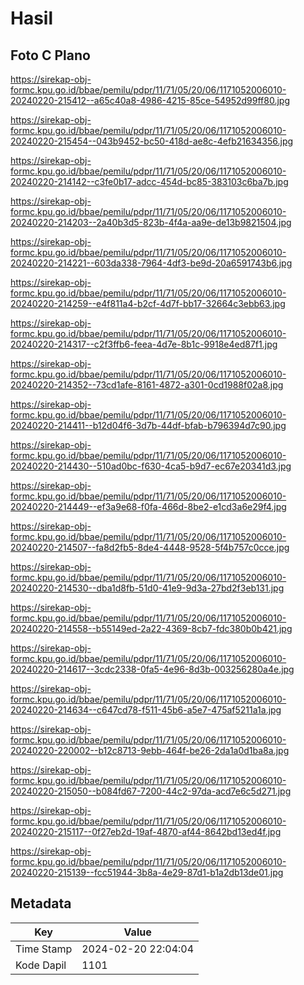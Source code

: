 # Hasil

## Foto C Plano

https://sirekap-obj-formc.kpu.go.id/bbae/pemilu/pdpr/11/71/05/20/06/1171052006010-20240220-215412--a65c40a8-4986-4215-85ce-54952d99ff80.jpg

https://sirekap-obj-formc.kpu.go.id/bbae/pemilu/pdpr/11/71/05/20/06/1171052006010-20240220-215454--043b9452-bc50-418d-ae8c-4efb21634356.jpg

https://sirekap-obj-formc.kpu.go.id/bbae/pemilu/pdpr/11/71/05/20/06/1171052006010-20240220-214142--c3fe0b17-adcc-454d-bc85-383103c6ba7b.jpg

https://sirekap-obj-formc.kpu.go.id/bbae/pemilu/pdpr/11/71/05/20/06/1171052006010-20240220-214203--2a40b3d5-823b-4f4a-aa9e-de13b9821504.jpg

https://sirekap-obj-formc.kpu.go.id/bbae/pemilu/pdpr/11/71/05/20/06/1171052006010-20240220-214221--603da338-7964-4df3-be9d-20a6591743b6.jpg

https://sirekap-obj-formc.kpu.go.id/bbae/pemilu/pdpr/11/71/05/20/06/1171052006010-20240220-214259--e4f811a4-b2cf-4d7f-bb17-32664c3ebb63.jpg

https://sirekap-obj-formc.kpu.go.id/bbae/pemilu/pdpr/11/71/05/20/06/1171052006010-20240220-214317--c2f3ffb6-feea-4d7e-8b1c-9918e4ed87f1.jpg

https://sirekap-obj-formc.kpu.go.id/bbae/pemilu/pdpr/11/71/05/20/06/1171052006010-20240220-214352--73cd1afe-8161-4872-a301-0cd1988f02a8.jpg

https://sirekap-obj-formc.kpu.go.id/bbae/pemilu/pdpr/11/71/05/20/06/1171052006010-20240220-214411--b12d04f6-3d7b-44df-bfab-b796394d7c90.jpg

https://sirekap-obj-formc.kpu.go.id/bbae/pemilu/pdpr/11/71/05/20/06/1171052006010-20240220-214430--510ad0bc-f630-4ca5-b9d7-ec67e20341d3.jpg

https://sirekap-obj-formc.kpu.go.id/bbae/pemilu/pdpr/11/71/05/20/06/1171052006010-20240220-214449--ef3a9e68-f0fa-466d-8be2-e1cd3a6e29f4.jpg

https://sirekap-obj-formc.kpu.go.id/bbae/pemilu/pdpr/11/71/05/20/06/1171052006010-20240220-214507--fa8d2fb5-8de4-4448-9528-5f4b757c0cce.jpg

https://sirekap-obj-formc.kpu.go.id/bbae/pemilu/pdpr/11/71/05/20/06/1171052006010-20240220-214530--dba1d8fb-51d0-41e9-9d3a-27bd2f3eb131.jpg

https://sirekap-obj-formc.kpu.go.id/bbae/pemilu/pdpr/11/71/05/20/06/1171052006010-20240220-214558--b55149ed-2a22-4369-8cb7-fdc380b0b421.jpg

https://sirekap-obj-formc.kpu.go.id/bbae/pemilu/pdpr/11/71/05/20/06/1171052006010-20240220-214617--3cdc2338-0fa5-4e96-8d3b-003256280a4e.jpg

https://sirekap-obj-formc.kpu.go.id/bbae/pemilu/pdpr/11/71/05/20/06/1171052006010-20240220-214634--c647cd78-f511-45b6-a5e7-475af5211a1a.jpg

https://sirekap-obj-formc.kpu.go.id/bbae/pemilu/pdpr/11/71/05/20/06/1171052006010-20240220-220002--b12c8713-9ebb-464f-be26-2da1a0d1ba8a.jpg

https://sirekap-obj-formc.kpu.go.id/bbae/pemilu/pdpr/11/71/05/20/06/1171052006010-20240220-215050--b084fd67-7200-44c2-97da-acd7e6c5d271.jpg

https://sirekap-obj-formc.kpu.go.id/bbae/pemilu/pdpr/11/71/05/20/06/1171052006010-20240220-215117--0f27eb2d-19af-4870-af44-8642bd13ed4f.jpg

https://sirekap-obj-formc.kpu.go.id/bbae/pemilu/pdpr/11/71/05/20/06/1171052006010-20240220-215139--fcc51944-3b8a-4e29-87d1-b1a2db13de01.jpg


## Metadata

| Key        | Value               |
| ---------- | ------------------- |
| Time Stamp | 2024-02-20 22:04:04 |
| Kode Dapil | 1101                |



